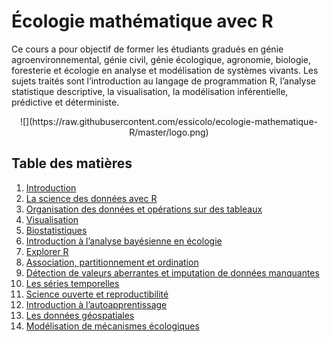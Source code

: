 # Écologie mathématique avec R

Ce cours a pour objectif de former les étudiants gradués en génie agroenvironnemental, génie civil, génie écologique, agronomie, biologie, foresterie et écologie en analyse et modélisation de systèmes vivants. Les sujets traités sont l’introduction au langage de programmation R, l’analyse statistique descriptive, la visualisation, la modélisation inférentielle, prédictive et déterministe.

<div align="center">
  ![](https://raw.githubusercontent.com/essicolo/ecologie-mathematique-R/master/logo.png)
</div> 

## Table des matières

1. [Introduction](https://essicolo.github.io/ecologie-mathematique-R/)
2. [La science des données avec R](https://essicolo.github.io/ecologie-mathematique-R/chapitre-intro-a-R.html)
3. [Organisation des données et opérations sur des tableaux](https://essicolo.github.io/ecologie-mathematique-R/chapitre-tableaux.html)
4. [Visualisation](https://essicolo.github.io/ecologie-mathematique-R/chapitre-visualisation.html)
5. [Biostatistiques](https://essicolo.github.io/ecologie-mathematique-R/chapitre-biostats.html)
6. [Introduction à l’analyse bayésienne en écologie](https://essicolo.github.io/ecologie-mathematique-R/chapitre-biostats-bayes.html)
7. [Explorer R](https://essicolo.github.io/ecologie-mathematique-R/chapitre-explorer.html)
8. [Association, partitionnement et ordination](https://essicolo.github.io/ecologie-mathematique-R/chapitre-ordination.html)
9. [Détection de valeurs aberrantes et imputation de données manquantes](https://essicolo.github.io/ecologie-mathematique-R/chapitre-outliers.html)
10. [Les séries temporelles](https://essicolo.github.io/ecologie-mathematique-R/chapitre-temps.html)
11. [Science ouverte et reproductibilité](https://essicolo.github.io/ecologie-mathematique-R/chapitre-git.html)
12. [Introduction à l’autoapprentissage](https://essicolo.github.io/ecologie-mathematique-R/chapitre-ml.html)
13. [Les données géospatiales](https://essicolo.github.io/ecologie-mathematique-R/chapitre-geo.html)
14. [Modélisation de mécanismes écologiques](https://essicolo.github.io/ecologie-mathematique-R/chapitre-ode.html)
